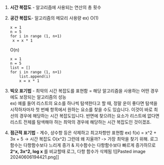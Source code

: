 1. **시간 복잡도** - 알고리즘에 사용되는 연산의 총 횟수
2. **공간 복잡도**- 알고리즘의 메모리 사용량 
   ex) O(1)
      ```
   x = 1
   n = 5
   for i in range (1, n+1)
	   x = x * 1
   ```
    O(n)
   ```
   x = 1
   n = 5
   list = []
   for i in range (1, n+1)
	   list.append(i)
	   x = x * 1
   ```

1. **빅오 표기법** - 최악의 시간 복잡도를 표현함 = 해당 알고리즘을 사용하는 어떤 경우에도 보장되는 알고리즘의 성능   
   ex) 예를 들어 리스트의 요소를 하나씩 탐색한다고 할 때, 정말 운이 좋다면 탐색을 시작하자마자 첫 번째 항목에서 원하는 요소를 찾을 수도 있습니다. 이것이 바로 최선의 경우에 해당하는 시간 복잡도입니다. 반면에 찾으려는 요소가 리스트에 없다면 리스트 전체를 탐색해야 하는 최악의 경우에 해당하는 시간 복잡도인 것이겠죠.
2. **점근적 표기법** - 계수, 상수항 등은 삭제하고 최고차항만 표현함
   ex) f(x) = x^2 + 3x + 5 -> 시간 복잡도 O(x^2)
   그런데 왜 지울까?  -> 가장 최악을 찾기 위해.
   로그함수는 다항함수보다 느리게 증가 & 지수함수는 다항함수보다 빠르게 증가하므로 **2^x, 3x^2, log x** 를 비교할때 로그, 다항 함수가 삭제됨
![[Pasted image 20240606194421.png]]